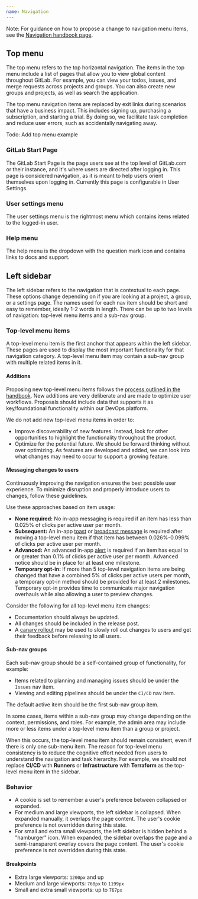 ```yaml
---
name: Navigation
---
```


Note: For guidance on how to propose a change to navigation menu items, see the [Navigation handbook page](https://about.gitlab.com/handbook/engineering/ux/navigation/).

## Top menu

The top menu refers to the top horizontal navigation. The items in the top menu include a list of pages that allow you to view global content throughout GitLab. For example, you can view your todos, issues, and merge requests across projects and groups. You can also create new groups and projects, as well as search the application. 

The top menu navigation items are replaced by exit links during scenarios that have a business impact. This includes signing up, purchasing a subscription, and starting a trial. By doing so, we facilitate task completion and reduce user errors, such as accidentally navigating away.

Todo: Add top menu example

### GitLab Start Page
The GitLab Start Page is the page users see at the top level of GitLab.com or their instance, and it's where users are directed after logging in. This page is considered navigation, as it is meant to help users orient themselves upon logging in. Currently this page is configurable in User Settings.

### User settings menu
The user settings menu is the rightmost menu which contains items related to the logged-in user.

### Help menu
The help menu is the dropdown with the question mark icon and contains links to docs and support. 

## Left sidebar

The left sidebar refers to the navigation that is contextual to each page. These options change depending on if you are looking at a project, a group, or a settings page. The names used for each nav item should be short and easy to remember, ideally 1-2 words in length. There can be up to two levels of navigation: top-level menu items and a sub-nav group. 

### Top-level menu items

A top-level menu item is the first anchor that appears within the left sidebar. These pages are used to display the most important functionality for that navigation category. A top-level menu item may contain a sub-nav group with multiple related items in it.

#### Additions

Proposing new top-level menu items follows the [process outlined in the handbook](https://about.gitlab.com/handbook/engineering/ux/navigation/). New additions are very deliberate and are made to optimize user workflows. Proposals should include data that supports it as key/foundational functionality within our DevOps platform.

We do not add new top-level menu items in order to:

- Improve discoverability of new features. Instead, look for other opportunities to highlight the functionality throughout the product.
- Optimize for the potential future. We should be forward thinking without over optimizing. As features are developed and added, we can look into what changes may need to occur to support a growing feature.

#### Messaging changes to users

Continuously improving the navigation ensures the best possible user experience. To minimize disruption and properly introduce users to changes, follow these guidelines.

Use these approaches based on item usage:

- **None required:** No in-app messaging is required if an item has less than 0.025% of clicks per active user per month.
- **Subsequent:** An in-app [toast](/components/toast) or [broadcast message](/components/toast) is required after moving a top-level menu item if that item has between 0.026%-0.099% of clicks per active user per month.
- **Advanced:** An advanced in-app [alert](/components/alert) is required if an item has equal to or greater than 0.1% of clicks per active user per month. Advanced notice should be in place for at least one milestone.
- **Temporary opt-in:** If more than 5 top-level navigation items are being changed that have a combined 5% of clicks per active users per month, a temporary opt-in method should be provided for at least 2 milestones. Temporary opt-in provides time to communicate major navigation overhauls while also allowing a user to preview changes.

Consider the following for all top-level menu item changes:

- Documentation should always be updated.
- All changes should be included in the release post.
- A [canary rollout](https://docs.gitlab.com/ee/user/project/canary_deployments.html) may be used to slowly roll out changes to users and get their feedback before releasing to all users.

#### Sub-nav groups

Each sub-nav group should be a self-contained group of functionality, for example:

- Items related to planning and managing issues should be under the `Issues` nav item.
- Viewing and editing pipelines should be under the `CI/CD` nav item.

The default active item should be the first sub-nav group item.

In some cases, items within a sub-nav group may change depending on the context, permissions, and roles. For example, the admin area may include more or less items under a top-level menu item than a group or project. 

When this occurs, the top-level menu item should remain consistent, even if there is only one sub-menu item. The reason for top-level menu consistency is to reduce the cognitive effort needed from users to understand the navigation and task hierarchy. For example, we should not replace **CI/CD** with **Runners** or **Infrastructure** with **Terraform** as the top-level menu item in the sidebar.

### Behavior

- A cookie is set to remember a user's preference between collapsed or expanded.
- For medium and large viewports, the left sidebar is collapsed. When expanded manually, it overlaps the page content. The user's cookie preference is not overridden during this state.
- For small and extra small viewports, the left sidebar is hidden behind a "hamburger" icon. When expanded, the sidebar overlaps the page and a semi-transparent overlay covers the page content. The user's cookie preference is not overridden during this state.

#### Breakpoints

- Extra large viewports: `1200px` and up
- Medium and large viewports: `768px` to `1199px`
- Small and extra small viewports: up to `767px`
